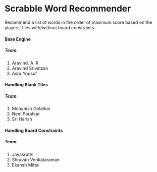 # Scrabble Word Recommender

Recommend a list of words in the order of maximum score based on the players' tiles with/without board constraints. 

#### Base Engine
##### Team 
1. Aravind. A. R
2. Aravind Srivatsan
3. Asra Yousuf

#### Handling Blank Tiles 
##### Team 
1. Mohanish Golatkar
2. Neel Paratkar
3. Sri Harish

#### Handling Board Constraints
##### Team
1. Jayasruthi
2. Shravan Venkataraman
3. Ekansh Mittal